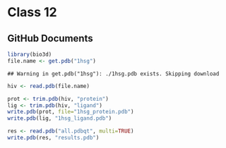 Class 12
================

GitHub Documents
----------------

``` r
library(bio3d)
file.name <- get.pdb("1hsg")
```

    ## Warning in get.pdb("1hsg"): ./1hsg.pdb exists. Skipping download

``` r
hiv <- read.pdb(file.name)

prot <- trim.pdb(hiv, "protein")
lig <- trim.pdb(hiv, "ligand")
write.pdb(prot, file="1hsg_protein.pdb")
write.pdb(lig, "1hsg_ligand.pdb")

res <- read.pdb("all.pdbqt", multi=TRUE)
write.pdb(res, "results.pdb")
```
